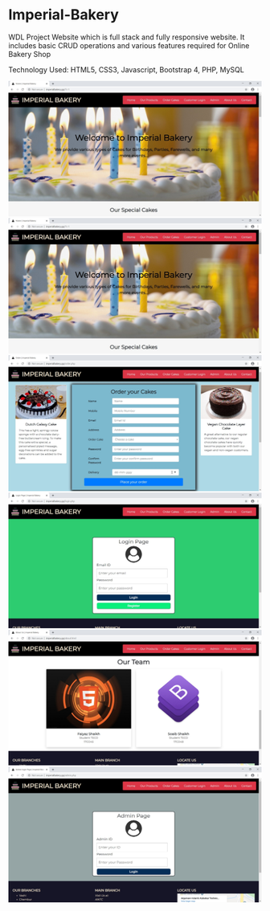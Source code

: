 # Imperial-Bakery
WDL Project Website which is full stack and fully responsive website. It includes basic CRUD operations and various features required for Online Bakery Shop

Technology Used: HTML5, CSS3, Javascript, Bootstrap 4, PHP, MySQL

![](Screenshots/1.jpg)
![](Screenshots/2.jpg)
![](Screenshots/3.jpg)
![](Screenshots/4.jpg)
![](Screenshots/6.jpg)
![](Screenshots/5.jpg)
